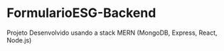 # FormularioESG-Backend
Projeto Desenvolvido usando a stack MERN (MongoDB, Express, React, Node.js)
